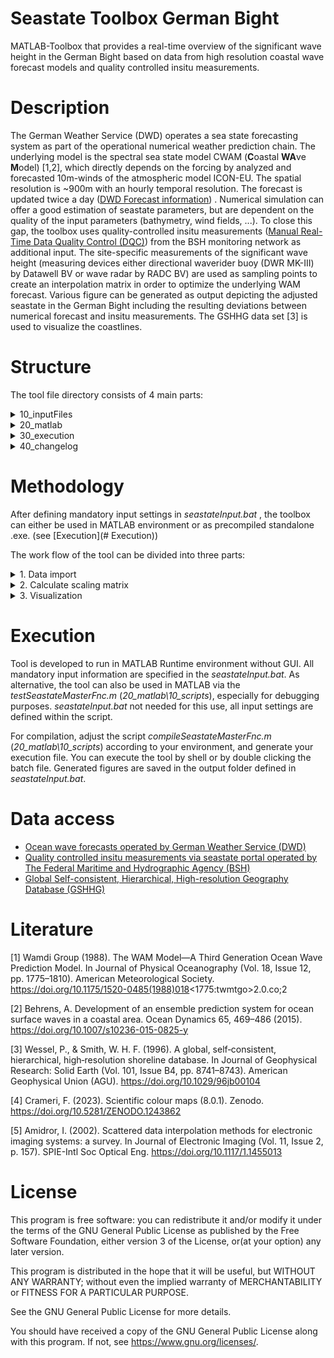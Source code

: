 # Seastate Toolbox German Bight
MATLAB-Toolbox that provides a real-time overview of the significant wave height in the German Bight based on data from 
high resolution coastal wave forecast models and quality controlled insitu measurements. 

# Description
The German Weather Service (DWD) operates a sea state forecasting system as part of the operational numerical weather prediction chain. 
The underlying model is the spectral sea state model CWAM (**C**oastal **WA**ve **M**odel) [1,2], which directly depends on the forcing by analyzed and forecasted 10m-winds of the atmospheric model ICON-EU. 
The spatial resolution is ~900m with an hourly temporal resolution. The forecast is updated twice a day ([DWD Forecast information](https://www.dwd.de/DE/leistungen/opendata/help/modelle/legend_ICON_wave_EN_pdf.pdf?__blob=publicationFile&v=3)) . 
Numerical simulation can offer a good estimation of seastate parameters, but are dependent on the quality of the input parameters (bathymetry, wind fields, ...).
To close this gap, the toolbox uses quality-controlled insitu measurements ([Manual Real-Time Data Quality Control (DQC)](https://www.bsh.de/DE/DATEN/Klima-und-Meer/Seegang/_Anlagen/Downloads/manual_echtzeit-datenqualitaetskontrolle.pdf)) from the BSH 
monitoring network as additional input. The site-specific measurements of the significant wave height (measuring devices either directional waverider buoy (DWR MK-III) by Datawell BV or wave radar by RADC BV) 
are used as sampling points to create an interpolation matrix in order to optimize the underlying WAM forecast. Various figure can be generated as output depicting the adjusted seastate in the German Bight
including the resulting deviations between numerical forecast and insitu measurements. The GSHHG data set [3] is used to visualize the coastlines. 

# Structure

The tool file directory consists of 4 main parts:
<details><summary>10_inputFiles</summary>

Header information for insitu data, coastline datasets, site overview as excel file and available colormaps are stored here.

</details>

<details><summary>20_matlab</summary>

All relevent MATLAB scripts and functions are located here.

</details>

<details><summary>30_execution</summary>

The central seastateInput.bat file as well as the compiled _.exe_ to run the tool in MATLAB runtime environment is located here. The script to compile the tool in your environment is located in _20_matlab\10_scripts_ folder.
</details>

<details><summary>40_changelog</summary>

Changelog files of current and previous versions are saved in this folder.

</details>

# Methodology
After defining mandatory input settings in _seastateInput.bat_ , the toolbox can either be used in MATLAB environment or as precompiled standalone .exe. (see [Execution](# Execution))

The work flow of the tool can be divided into three parts:
<details><summary>1. Data import</summary>

- All relevant parameters for defined point in time _time2Eval_ must be imported. The tool was developed in such a way that the output is generated twice an hour, either XX:15 or XX:45, whichever is closer. Each timestep representing 30 min seastate, whereby the output time is in the middle of this time window. 

- The data for all chosen measuring sites for given time is imported as well as the corresponding WAM forecast. Since WAM forecasts contain gridbased information, site specific  data must be extracted (and interpolated if necessary) from spatial dataset

- Static coastline data (GSHHG) is only dependent on given latitute/longitude boundaries and is imported and processed according to the specifications made.
</details>

<details><summary>2. Calculate scaling matrix</summary>

- After import is completed, two values for the significant wave height are available for each measurement site: _insitu_ and _WAM_. This allows a scaling factor _S_ to be created for each location, which describes the ratio of insitu to WAM. 
- Next, all measurement locations are interconnected via lines and the scaling factors are interpolated between the two end points. Support points containing the respective interpolation values are generated every 1 km along these lines. This leads to increased data density, which can be used as input to create the scaling matrix.
- Scale data from sites and support points are used for scattered data interpolation method [5] to create interpolation matrix for identical longitude/latitude grid points as WAM input. 
- In last step, the initial WAM grid for given point in time is multiplied with calculated scale matrix to get adjusted seastate output.

</details>

<details><summary>3. Visualization</summary>

Result plotting is covered in the function _plt_seastateModule_. A figure containing the following information is created as the default output:
- left: Overview significant wave height (m) German Bight for given point in time. Colorized with _lipari_ colormap [4]. Grey color indicates land area. Measuring sites are indicated in green and with their corresponding abbreviation. 
- right-hand site: 3 Subplots showing the actual measured and forecasted wave height, and the absolute (in m) as well as the relative (in %) deviations.


</details>


# Execution
Tool is developed to run in MATLAB Runtime environment without GUI. All mandatory input information are specified in the _seastateInput.bat_. As alternative, the tool can also be used in MATLAB via the _testSeastateMasterFnc.m_ (_20_matlab\10_scripts_), especially for debugging purposes. _seastateInput.bat_ not needed for this use, all input settings are defined within the script. 

For compilation, adjust the script _compileSeastateMasterFnc.m_ (_20_matlab\10_scripts_) according to your environment, and generate your execution file. You can execute the tool by shell or by double clicking the batch file. Generated figures are saved in the output folder defined in _seastateInput.bat_. 




# Data access
- [Ocean wave forecasts operated by German Weather Service (DWD)](https://opendata.dwd.de/weather/maritime/wave_models/)
- [Quality controlled insitu measurements via seastate portal operated by The Federal Maritime and Hydrographic Agency (BSH)](https://www.bsh.de/EN/DATA/Climate-and-Sea/Sea_state/sea_state_node.html)
- [Global Self-consistent, Hierarchical, High-resolution Geography Database (GSHHG)](https://www.soest.hawaii.edu/pwessel/gshhg/)

# Literature
[1] Wamdi Group (1988). The WAM Model—A Third Generation Ocean Wave Prediction Model. In Journal of Physical Oceanography (Vol. 18, Issue 12, pp. 1775–1810). American Meteorological Society. https://doi.org/10.1175/1520-0485(1988)018<1775:twmtgo>2.0.co;2

[2] Behrens, A. Development of an ensemble prediction system for ocean surface waves in a coastal area. Ocean Dynamics 65, 469–486 (2015). https://doi.org/10.1007/s10236-015-0825-y

[3] Wessel, P., & Smith, W. H. F. (1996). A global, self‐consistent, hierarchical, high‐resolution shoreline database. In Journal of Geophysical Research: Solid Earth (Vol. 101, Issue B4, pp. 8741–8743). American Geophysical Union (AGU). https://doi.org/10.1029/96jb00104

[4] Crameri, F. (2023). Scientific colour maps (8.0.1). Zenodo. https://doi.org/10.5281/ZENODO.1243862

[5] Amidror, I. (2002). Scattered data interpolation methods for electronic imaging systems: a survey. In Journal of Electronic Imaging (Vol. 11, Issue 2, p. 157). SPIE-Intl Soc Optical Eng. https://doi.org/10.1117/1.1455013


# License
   This program is free software: you can redistribute it and/or modify it under the terms of the GNU General Public License as published by the Free Software Foundation, either version 3 of the License, or(at your option) any later  version.  

   This program is distributed in the hope that it will be useful, but WITHOUT ANY WARRANTY; without even the implied warranty of MERCHANTABILITY or FITNESS FOR A PARTICULAR PURPOSE.  
   
   See the GNU General Public License for more details.

   You should have received a copy of the GNU General Public License along with this program.  If not, see <https://www.gnu.org/licenses/>.


